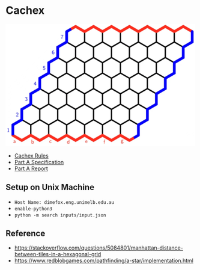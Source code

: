 # Cachex

<p align="center">
  <img src="spec/board.jpg">
</p>

* [Cachex Rules](spec/cachex_rule.pdf)
* [Part A Specification](spec/spec_a.pdf)
* [Part A Report](report/report.pdf)

## Setup on Unix Machine
* <code>Host Name: dimefox.eng.unimelb.edu.au</code>
* <code>enable-python3</code>
* <code>python -m search inputs/input.json</code>

## Reference
* https://stackoverflow.com/questions/5084801/manhattan-distance-between-tiles-in-a-hexagonal-grid
* https://www.redblobgames.com/pathfinding/a-star/implementation.html
